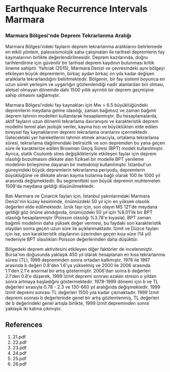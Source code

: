 # Earthquake Recurrence Intervals Marmara

### Marmara Bölgesi'nde Deprem Tekrarlanma Aralığı

Marmara Bölgesi'ndeki fayların deprem tekrarlanma aralıklarını belirlemede en etkili yöntem, paleosismolojik saha çalışmaları ile tarihsel depremlerin fay kaymalarının birlikte değerlendirilmesidir. Deprem kazılarında, doğru tarihlendirme için güvenilir bir tarihsel deprem kaydının bulunması kritik öneme sahiptir. Yaltırak (2015), Marmara Denizi ve çevresindeki aynı bölgeyi etkileyen büyük depremlerin, birkaç aydan birkaç on yıla kadar değişen aralıklarla tekrarlandığını belirtmektedir. Bölgenin, bir fay sistemi boyunca en uzun süreli yerleşim ve uygarlığın gözlemlendiği nadir alanlardan biri olması, aletsel olmayan dönemde dahi 1500 yıllık ayrıntılı bir deprem geçmişine sahip olmasını sağlamıştır.

Marmara Bölgesi'ndeki fay kaynakları için Mw > 6.5 büyüklüğündeki depremlerin meydana gelme olasılığı, zaman bağımsız ve zaman bağımlı deprem tahmin modelleri kullanılarak hesaplanmıştır. Bu hesaplamalarda, aktif fayların uzun dönemli tekrarlama davranışını ve karakteristik deprem modelini temel alan jeolojik veriler, kayma hızı ve büyüklükten elde edilen bireysel fay kaynaklarının deprem tekrarlama oranlarını içermektedir. Gelecekteki yer hareketlerini tahmin etmek amacıyla, ortalama tekrarlama süresi, tekrarlama dağılımındaki belirsizlik ve son depremden bu yana geçen süre ile karakterize edilen Brownian Geçiş Süresi (BPT) modeli kullanılmıştır. Ayrıca, statik Coulomb stres değişiklikleriyle etkileşen faylar için deprem olasılığı bozulmasını dikkate alan fiziksel bir modelle BPT yenileme modelinin birleşimine dayanan bir metodoloji kullanılmıştır. İstanbul'un güneyindeki büyük depremlerin tekrarlanma periyodu, depremlerin büyüklüğüne ve dikkate alınan kayma hızlarına bağlı olarak 100 ile 1000 yıl arasında değişmektedir. Bu segmentteki son büyük depremin muhtemelen 1509'da meydana geldiği düşünülmektedir.

Batı Marmara ve Çınarcık fayları için, İstanbul yakınlarındaki Marmara Denizi'nin kuzey kesiminde, önümüzdeki 50 yıl için en yüksek olasılık değerleri elde edilmektedir. İznik fayı için, son olayın MS 121'de meydana geldiği göz önüne alındığında, önümüzdeki 50 yıl için %8.01'lik bir BPT olasılığı hesaplanmıştır (Poisson olasılığı %3.78'e kıyasla). BPT zaman bağımlı modelinin daha yüksek değer vermesi, bu faydaki son karakteristik olaydan sonra geçen uzun süre ile açıklanmaktadır. İzmit ve Düzce fayları için ise, son karakteristik olaylarının üzerinden geçen kısa süre (14 yıl) nedeniyle BPT olasılıkları Poisson değerlerinden daha düşüktür.

Bölgedeki deprem aktivitesini etkileyen diğer faktörler de incelenmiştir. Bursa'nın doğusunda yaklaşık 450 yıl olarak hesaplanan en kısa tekrarlanma süresi (TL), 1999 depreminden sonra ortadan kalkmıştır. 1978 ile 1997 arasında b değeri 0.8'den 1.6'ya yükselmiş ve 2000 ile 2006 arasında 1.1'den 2.1'e anormal bir artış göstermiştir. 2006'dan sonra b değerleri 2.1'den 0.8'e düşerek, 1999 İzmit depremi sonrası azalan stresin o yıldan sonra artmaya başladığını göstermektedir. 1978-1999 dönemi için b ve TL değerleri sırasıyla 0.78 - 2.3 ve 130-660 yıl aralığında değişmektedir. 1999 İzmit depremi sonrası TL değerleri 1500 yıla kadar çıkmaktadır. 1999 İzmit depremi sonrası b değerlerinde genel bir artış gözlemlenmiş, TL değerleri de b değerindeki genel artışla birlikte, 1999 İzmit depreminden sonra yaklaşık iki katına çıkmıştır.


## References

1. 21.pdf
2. 22.pdf
3. 23.pdf
4. 24.pdf
5. 25.pdf
6. 26.pdf
